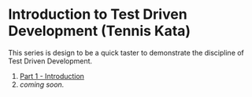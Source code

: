 # Introduction to Test Driven Development (Tennis Kata)

This series is design to be a quick taster to demonstrate the discipline of Test Driven Development.

1. [Part 1 - Introduction](https://drive.google.com/file/d/1WxjDGg8DXm0rwW0bpCRKl1LOrgJJlQ9p/view?usp=sharing)
2. _coming soon._


